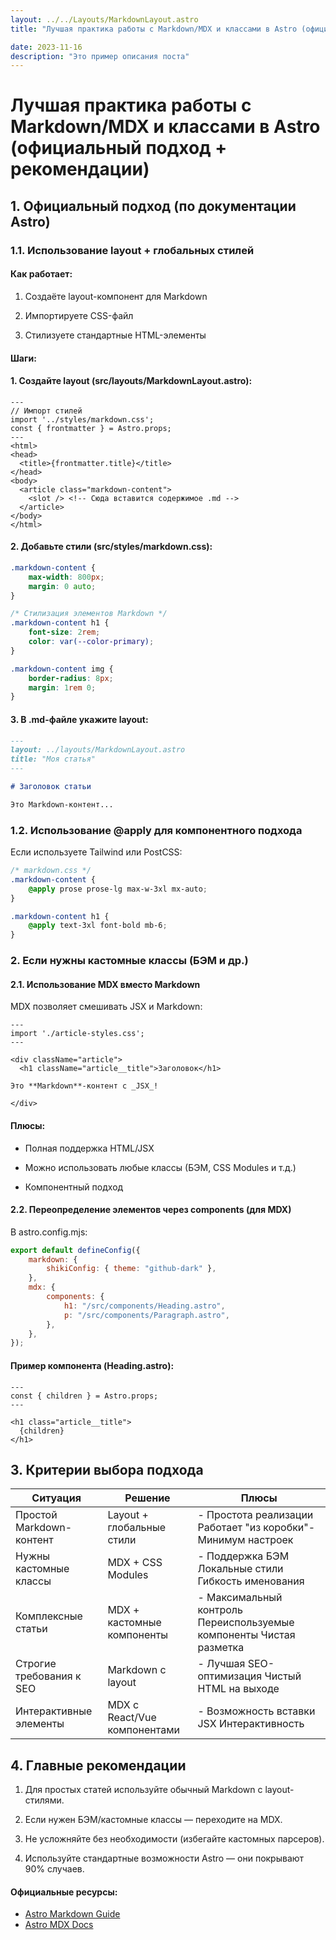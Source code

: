 ```yaml
---
layout: ../../Layouts/MarkdownLayout.astro
title: "Лучшая практика работы с Markdown/MDX и классами в Astro (официальный подход + рекомендации)"

date: 2023-11-16
description: "Это пример описания поста"
---
```


# Лучшая практика работы с Markdown/MDX и классами в Astro (официальный подход + рекомендации)

## 1. Официальный подход (по документации Astro)

### 1.1. Использование layout + глобальных стилей

#### Как работает:

1. Создаёте layout-компонент для Markdown

2. Импортируете CSS-файл

3. Стилизуете стандартные HTML-элементы

#### Шаги:

#### 1. Создайте layout (src/layouts/MarkdownLayout.astro):

```astro
---
// Импорт стилей
import '../styles/markdown.css';
const { frontmatter } = Astro.props;
---
<html>
<head>
  <title>{frontmatter.title}</title>
</head>
<body>
  <article class="markdown-content">
    <slot /> <!-- Сюда вставится содержимое .md -->
  </article>
</body>
</html>
```

#### 2. Добавьте стили (src/styles/markdown.css):

```css
.markdown-content {
    max-width: 800px;
    margin: 0 auto;
}

/* Стилизация элементов Markdown */
.markdown-content h1 {
    font-size: 2rem;
    color: var(--color-primary);
}

.markdown-content img {
    border-radius: 8px;
    margin: 1rem 0;
}
```

#### 3. В .md-файле укажите layout:

```markdown
---
layout: ../layouts/MarkdownLayout.astro
title: "Моя статья"
---

# Заголовок статьи

Это Markdown-контент...
```

### 1.2. Использование @apply для компонентного подхода

Если используете Tailwind или PostCSS:

```css
/* markdown.css */
.markdown-content {
    @apply prose prose-lg max-w-3xl mx-auto;
}

.markdown-content h1 {
    @apply text-3xl font-bold mb-6;
}
```

### 2. Если нужны кастомные классы (БЭМ и др.)

#### 2.1. Использование MDX вместо Markdown

MDX позволяет смешивать JSX и Markdown:

```mdx
---
import './article-styles.css';
---

<div className="article">
  <h1 className="article__title">Заголовок</h1>

Это **Markdown**-контент с _JSX_!

</div>
```

#### Плюсы:

-   Полная поддержка HTML/JSX

-   Можно использовать любые классы (БЭМ, CSS Modules и т.д.)

-   Компонентный подход

#### 2.2. Переопределение элементов через components (для MDX)

В astro.config.mjs:

```js
export default defineConfig({
    markdown: {
        shikiConfig: { theme: "github-dark" },
    },
    mdx: {
        components: {
            h1: "/src/components/Heading.astro",
            p: "/src/components/Paragraph.astro",
        },
    },
});
```

#### Пример компонента (Heading.astro):

```astro
---
const { children } = Astro.props;
---

<h1 class="article__title">
  {children}
</h1>
```

## 3. Критерии выбора подхода

| Ситуация                 | Решение                      | Плюсы                                                               |
| ------------------------ | ---------------------------- | ------------------------------------------------------------------- |
| Простой Markdown-контент | Layout + глобальные стили    | - Простота реализации Работает "из коробки"- Минимум настроек       |
| Нужны кастомные классы   | MDX + CSS Modules            | - Поддержка БЭМ Локальные стили Гибкость именования                 |
| Комплексные статьи       | MDX + кастомные компоненты   | - Максимальный контроль Переиспользуемые компоненты Чистая разметка |
| Строгие требования к SEO | Markdown с layout            | - Лучшая SEO-оптимизация Чистый HTML на выходе                      |
| Интерактивные элементы   | MDX с React/Vue компонентами | - Возможность вставки JSX Интерактивность                           |

## 4. Главные рекомендации

1. Для простых статей используйте обычный Markdown с layout-стилями.

2. Если нужен БЭМ/кастомные классы — переходите на MDX.

3. Не усложняйте без необходимости (избегайте кастомных парсеров).

4. Используйте стандартные возможности Astro — они покрывают 90% случаев.

#### Официальные ресурсы:

-   [Astro Markdown Guide](https://docs.astro.build/ru/guides/markdown-content/)
-   [Astro MDX Docs](https://docs.astro.build/ru/guides/integrations-guide/mdx/)
